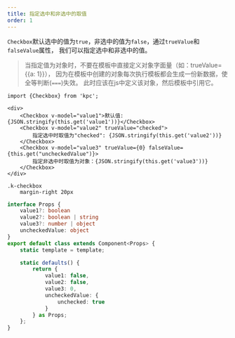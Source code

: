 ```yaml
---
title: 指定选中和非选中的取值
order: 1
---
```


`Checkbox`默认选中的值为`true`，非选中的值为`false`，通过`trueValue`和`falseValue`属性，
我们可以指定选中和非选中的值。

> 当指定值为对象时，不要在模板中直接定义对象字面量（如：trueValue={{a: 1}}），
> 因为在模板中创建的对象每次执行模板都会生成一份新数据，使全等判断(`===`)失效。
> 此时应该在js中定义该对象，然后模板中引用它。

```vdt
import {Checkbox} from 'kpc';

<div>
    <Checkbox v-model="value1">默认值: {JSON.stringify(this.get('value1'))}</Checkbox>
    <Checkbox v-model="value2" trueValue="checked">
        指定选中时取值为"checked": {JSON.stringify(this.get('value2'))}
    </Checkbox>
    <Checkbox v-model="value3" trueValue={0} falseValue={this.get("uncheckedValue")}>
        指定非选中时取值为对象：{JSON.stringify(this.get('value3'))}
    </Checkbox>
</div>
```

```styl
.k-checkbox
    margin-right 20px
```

```ts
interface Props {
    value1?: boolean
    value2?: boolean | string 
    value3?: number | object
    uncheckedValue: object
}
export default class extends Component<Props> {
    static template = template;

    static defaults() {
        return {
            value1: false,
            value2: false,
            value3: 0,
            uncheckedValue: {
                unchecked: true
            }
        } as Props;
    };
}
```
